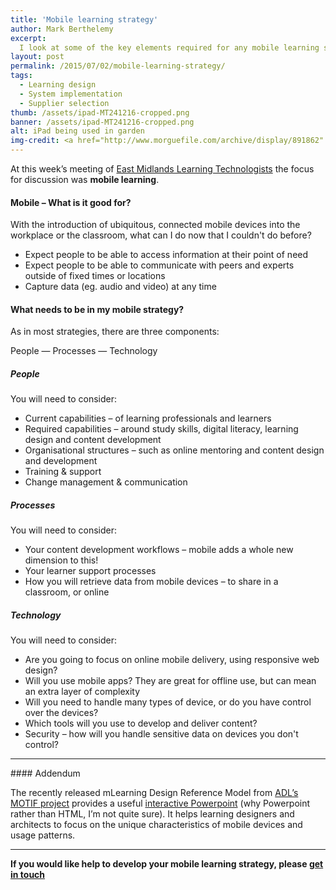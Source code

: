 ```yaml
---
title: 'Mobile learning strategy'
author: Mark Berthelemy
excerpt:
  I look at some of the key elements required for any mobile learning strategy &ndash; whether in the workplace or in formal education
layout: post
permalink: /2015/07/02/mobile-learning-strategy/
tags:
  - Learning design
  - System implementation
  - Supplier selection
thumb: /assets/ipad-MT241216-cropped.png
banner: /assets/ipad-MT241216-cropped.png
alt: iPad being used in garden
img-credit: <a href="http://www.morguefile.com/archive/display/891862" target="_blank">Morguefile</a>
---
```


At this week&rsquo;s meeting of <a href="https://eastmidslt.wordpress.com/about/" target="_blank">East Midlands Learning Technologists</a> the focus for discussion was <strong>mobile learning</strong>.

#### Mobile &ndash; What is it good for?

With the introduction of ubiquitous, connected mobile devices into the workplace or the classroom, what can I do now that I couldn't do before?

+ Expect people to be able to access information at their point of need
+ Expect people to be able to communicate with peers and experts outside of fixed times or locations
+ Capture data (eg. audio and video) at any time

#### What needs to be in my mobile strategy?

As in most strategies, there are three components:

People &mdash; Processes &mdash; Technology

##### People

You will need to consider:

+ Current capabilities &ndash; of learning professionals and learners
+ Required capabilities &ndash; around study skills, digital literacy, learning design and content development
+ Organisational structures &ndash; such as online mentoring and content design and development
+ Training &amp; support
+ Change management &amp; communication

##### Processes

You will need to consider:

+ Your content development workflows &ndash; mobile adds a whole new dimension to this!
+ Your learner support processes
+ How you will retrieve data from mobile devices &ndash; to share in a classroom, or online

##### Technology

You will need to consider:

- Are you going to focus on online mobile delivery, using responsive web design?
- Will you use mobile apps? They are great for offline use, but can mean an extra layer of complexity
- Will you need to handle many types of device, or do you have control over the devices?
- Which tools will you use to develop and deliver content?
- Security &ndash; how will you handle sensitive data on devices you don't control?

<hr />
#### Addendum

The recently released mLearning Design Reference Model from [ADL&rsquo;s MOTIF project](https://motifproject.org/) provides a useful [interactive Powerpoint](http://www.adlnet.gov/downloads/mlearning.pptx) (why Powerpoint rather than HTML, I&rsquo;m not quite sure). It helps learning designers and architects to focus on the unique characteristics of mobile devices and usage patterns.

<hr />

<p><strong>If you would like help to develop your mobile learning strategy, please <a href="/contact.html">get in touch</a></strong></p>

